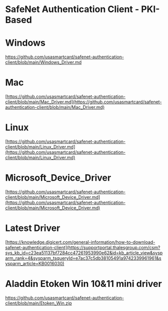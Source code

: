 # SafeNet Authentication Client - PKI-Based
# Windows
[https://github.com/usasmartcard/safenet-authentication-client/blob/main/Windows_Driver.md
](https://github.com/usasmartcard/safenet-authentication-client/blob/main/Windows_Driver.md
)
# Mac
[https://github.com/usasmartcard/safenet-authentication-client/blob/main/Mac_Driver.md](https://github.com/usasmartcard/safenet-authentication-client/blob/main/Mac_Driver.md)

# Linux
[https://github.com/usasmartcard/safenet-authentication-client/blob/main/Linux_Driver.md](https://github.com/usasmartcard/safenet-authentication-client/blob/main/Linux_Driver.md)

# Microsoft_Device_Driver
[https://github.com/usasmartcard/safenet-authentication-client/blob/main/Microsoft_Device_Driver.md](https://github.com/usasmartcard/safenet-authentication-client/blob/main/Microsoft_Device_Driver.md)

# Latest Driver

[https://knowledge.digicert.com/general-information/how-to-download-safenet-authentication-client](https://supportportal.thalesgroup.com/csm?sys_kb_id=c23ea51137bf7284cc47261953990e62&id=kb_article_view&sysparm_rank=4&sysparm_tsqueryId=e7ac37c5db38105491a9742339961961&sysparm_article=KB0016030)

# Aladdin Etoken Win 10&11 mini driver

https://github.com/usasmartcard/safenet-authentication-client/blob/main/Etoken_Win.zip



